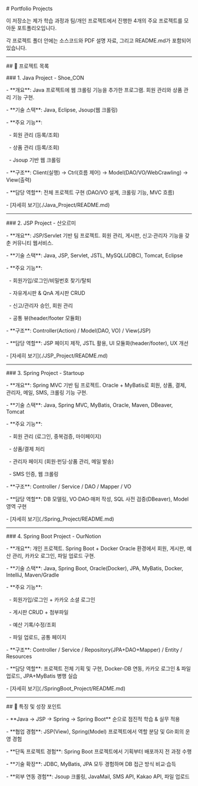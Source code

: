 \# Portfolio Projects



이 저장소는 제가 학습 과정과 팀/개인 프로젝트에서 진행한 4개의 주요 프로젝트를 모아둔 포트폴리오입니다.  

각 프로젝트 폴더 안에는 소스코드와 PDF 설명 자료, 그리고 README.md가 포함되어 있습니다.



---



\## 📌 프로젝트 목록



\### 1. Java Project - Shoe\_CON

\- \*\*개요\*\*: Java 프로젝트에 웹 크롤링 기능을 추가한 프로그램. 회원 관리와 상품 관리 기능 구현.  

\- \*\*기술 스택\*\*: Java, Eclipse, Jsoup(웹 크롤링)  

\- \*\*주요 기능\*\*:

&nbsp; - 회원 관리 (등록/조회)

&nbsp; - 상품 관리 (등록/조회)

&nbsp; - Jsoup 기반 웹 크롤링  

\- \*\*구조\*\*: Client(실행) → Ctrl(흐름 제어) → Model(DAO/VO/WebCrawling) → View(출력)  

\- \*\*담당 역할\*\*: 전체 프로젝트 구현 (DAO/VO 설계, 크롤링 기능, MVC 흐름)  

\- \[자세히 보기](./Java\_Project/README.md)



---



\### 2. JSP Project - 산오르미

\- \*\*개요\*\*: JSP/Servlet 기반 팀 프로젝트. 회원 관리, 게시판, 신고·관리자 기능을 갖춘 커뮤니티 웹서비스.  

\- \*\*기술 스택\*\*: Java, JSP, Servlet, JSTL, MySQL(JDBC), Tomcat, Eclipse  

\- \*\*주요 기능\*\*:

&nbsp; - 회원가입/로그인/비밀번호 찾기/탈퇴

&nbsp; - 자유게시판 \& QnA 게시판 CRUD

&nbsp; - 신고/관리자 승인, 회원 관리

&nbsp; - 공통 뷰(header/footer 모듈화)  

\- \*\*구조\*\*: Controller(Action) / Model(DAO, VO) / View(JSP)  

\- \*\*담당 역할\*\*: JSP 페이지 제작, JSTL 활용, UI 모듈화(header/footer), UX 개선  

\- \[자세히 보기](./JSP\_Project/README.md)



---



\### 3. Spring Project - Startoup

\- \*\*개요\*\*: Spring MVC 기반 팀 프로젝트. Oracle + MyBatis로 회원, 상품, 결제, 관리자, 메일, SMS, 크롤링 기능 구현.  

\- \*\*기술 스택\*\*: Java, Spring MVC, MyBatis, Oracle, Maven, DBeaver, Tomcat  

\- \*\*주요 기능\*\*:

&nbsp; - 회원 관리 (로그인, 중복검증, 마이페이지)

&nbsp; - 상품/결제 처리

&nbsp; - 관리자 페이지 (회원·펀딩·상품 관리, 메일 발송)

&nbsp; - SMS 인증, 웹 크롤링  

\- \*\*구조\*\*: Controller / Service / DAO / Mapper / VO  

\- \*\*담당 역할\*\*: DB 모델링, VO·DAO·매퍼 작성, SQL 사전 검증(DBeaver), Model 영역 구현  

\- \[자세히 보기](./Spring\_Project/README.md)



---



\### 4. Spring Boot Project - OurNotion

\- \*\*개요\*\*: 개인 프로젝트. Spring Boot + Docker Oracle 환경에서 회원, 게시판, 예산 관리, 카카오 로그인, 파일 업로드 구현.  

\- \*\*기술 스택\*\*: Java, Spring Boot, Oracle(Docker), JPA, MyBatis, Docker, IntelliJ, Maven/Gradle  

\- \*\*주요 기능\*\*:

&nbsp; - 회원가입/로그인 + 카카오 소셜 로그인

&nbsp; - 게시판 CRUD + 첨부파일

&nbsp; - 예산 기록/수정/조회

&nbsp; - 파일 업로드, 공통 페이지  

\- \*\*구조\*\*: Controller / Service / Repository(JPA+DAO+Mapper) / Entity / Resources  

\- \*\*담당 역할\*\*: 프로젝트 전체 기획 및 구현, Docker-DB 연동, 카카오 로그인 \& 파일 업로드, JPA+MyBatis 병행 실습  

\- \[자세히 보기](./SpringBoot\_Project/README.md)



---



\## 📌 특징 및 성장 포인트

\- \*\*Java → JSP → Spring → Spring Boot\*\* 순으로 점진적 학습 \& 실무 적용  

\- \*\*협업 경험\*\*: JSP(View), Spring(Model) 프로젝트에서 역할 분담 및 Git·회의 운영 경험  

\- \*\*단독 프로젝트 경험\*\*: Spring Boot 프로젝트에서 기획부터 배포까지 전 과정 수행  

\- \*\*기술 확장\*\*: JDBC, MyBatis, JPA 모두 경험하며 DB 접근 방식 비교·습득  

\- \*\*외부 연동 경험\*\*: Jsoup 크롤링, JavaMail, SMS API, Kakao API, 파일 업로드  

